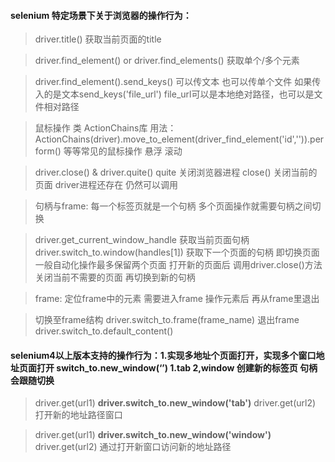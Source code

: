 #### selenium 特定场景下关于浏览器的操作行为：

> driver.title() 获取当前页面的title

> driver.find_element() or driver.find_elements() 获取单个/多个元素

> driver.find_element().send_keys() 可以传文本 也可以传单个文件 如果传入的是文本send_keys('file_url') file_url可以是本地绝对路径，也可以是文件相对路径

> 鼠标操作 类 ActionChains库 用法：ActionChains(driver).move_to_element(driver_find_element('id','')).perform() 等等常见的鼠标操作 悬浮 滚动

> driver.close() & driver.quite() quite 关闭浏览器进程  close() 关闭当前的页面 driver进程还存在 仍然可以调用

> 句柄与frame: 每一个标签页就是一个句柄 多个页面操作就需要句柄之间切换

> driver.get_current_window_handle 获取当前页面句柄  driver.switch_to.window(handles[1]) 获取下一个页面的句柄 即切换页面
> 一般自动化操作最多保留两个页面 打开新的页面后 调用driver.close()方法 关闭当前不需要的页面 再切换到新的句柄

>frame: 定位frame中的元素 需要进入frame 操作元素后 再从frame里退出

> 切换至frame结构 driver.switch_to.frame(frame_name) 退出frame driver.switch_to.default_content()

#### selenium4以上版本支持的操作行为：1.实现多地址个页面打开，实现多个窗口地址页面打开 switch_to.new_window(‘’) 1.tab 2,window 创建新的标签页 句柄会跟随切换 

>driver.get(url1)  **driver.switch_to.new_window('tab')** driver.get(url2) 打开新的地址路径窗口

>driver.get(url1) **driver.switch_to.new_window('window')** driver.get(url2) 通过打开新窗口访问新的地址路径
